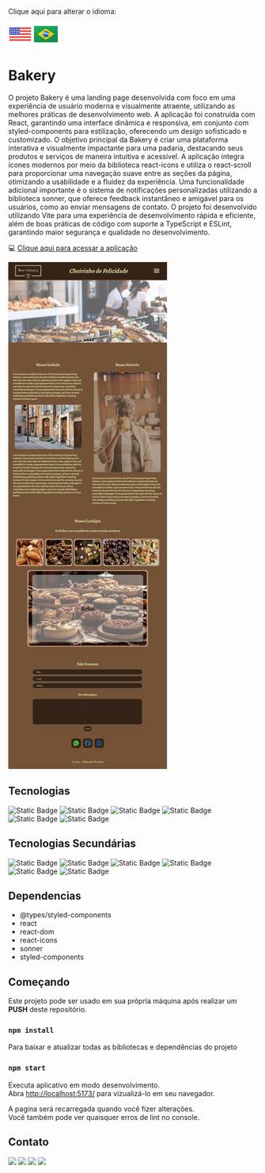 
Clique aqui para alterar o idioma:

[![flag-eua](./src/img/doc/eua.png)](./README.md) [![flag-brasil](./src/img/doc/brasil.png)](./README-pt-br.md)

# Bakery

O projeto Bakery é uma landing page desenvolvida com foco em uma experiência de usuário moderna e visualmente atraente, utilizando as melhores práticas de desenvolvimento web. A aplicação foi construída com React, garantindo uma interface dinâmica e responsiva, em conjunto com styled-components para estilização, oferecendo um design sofisticado e customizado.  O objetivo principal da Bakery é criar uma plataforma interativa e visualmente impactante para uma padaria, destacando seus produtos e serviços de maneira intuitiva e acessível. A aplicação integra ícones modernos por meio da biblioteca react-icons e utiliza o react-scroll para proporcionar uma navegação suave entre as seções da página, otimizando a usabilidade e a fluidez da experiência.  Uma funcionalidade adicional importante é o sistema de notificações personalizadas utilizando a biblioteca sonner, que oferece feedback instantâneo e amigável para os usuários, como ao enviar mensagens de contato.  O projeto foi desenvolvido utilizando Vite para uma experiência de desenvolvimento rápida e eficiente, além de boas práticas de código com suporte a TypeScript e ESLint, garantindo maior segurança e qualidade no desenvolvimento.

:computer: [Clique aqui para acessar a aplicação](https://bakery-ten-eta.vercel.app/)

![Bakery](./src/img/doc/project.png)

## Tecnologias

![Static Badge](https://img.shields.io/badge/JavaScript-F7DF1E?style=for-the-badge&logo=javascript&logoColor=ffffff&labelColor=F7DF1E)
![Static Badge](https://img.shields.io/badge/React-61DAFB?style=for-the-badge&logo=react&logoColor=ffffff&labelColor=61DAFB)
![Static Badge](https://img.shields.io/badge/CSS-2965F1?style=for-the-badge&logo=css3&logoColor=ffffff&labelColor=2965F1)
![Static Badge](https://img.shields.io/badge/HTML-E34F26?style=for-the-badge&logo=html5&logoColor=ffffff&labelColor=E34F26)
![Static Badge](https://img.shields.io/badge/StyledComponents-DB7093?style=for-the-badge&logo=styled-components&logoColor=ffffff&labelColor=DB7093)
![Static Badge](https://img.shields.io/badge/TypeScript-007ACC?style=for-the-badge&logo=typescript&logoColor=ffffff&labelColor=007ACC)

## Tecnologias Secundárias

![Static Badge](https://img.shields.io/badge/Npm-CB3837?style=for-the-badge&logo=npm&logoColor=ffffff&labelColor=CB3837)
![Static Badge](https://img.shields.io/badge/VSCode-007ACC?style=for-the-badge&logo=visual-studio-code&logoColor=ffffff&labelColor=007ACC)
![Static Badge](https://img.shields.io/badge/Vite-646CFF?style=for-the-badge&logo=vite&logoColor=ffffff&labelColor=646CFF)
![Static Badge](https://img.shields.io/badge/Git-F05032?style=for-the-badge&logo=git&logoColor=ffffff&labelColor=F05032)
![Static Badge](https://img.shields.io/badge/GitHub-181717?style=for-the-badge&logo=github&logoColor=ffffff&labelColor=181717)
![Static Badge](https://img.shields.io/badge/Vercel-000000?style=for-the-badge&logo=vercel&logoColor=ffffff&labelColor=000000)

## Dependencias

- @types/styled-components
- react
- react-dom
- react-icons
- sonner
- styled-components

## Começando

Este projeto pode ser usado em sua própria máquina após realizar um **PUSH** deste repositório.

### `npm install`

Para baixar e atualizar todas as bibliotecas e dependências do projeto

### `npm start`

Executa aplicativo em modo desenvolvimento.\
Abra [http://localhost:5173/](http://localhost:5173/) para vizualizá-lo em seu navegador.

A pagina será recarregada quando você fizer alterações.\
Você também pode ver quaisquer erros de lint no console.

## Contato

<div>
  <a href="https://portfolio-ten-lime-67.vercel.app/" target="_blank"><img src="https://img.shields.io/badge/portifolio-FF0000?style=for-the-badge&logo=unitednations&logoColor=white" target="_blank"></a>
  <a href="https://instagram.com/" target="_blank"><img src="https://img.shields.io/badge/-Instagram-%23E4405F?style=for-the-badge&logo=instagram&logoColor=white" target="_blank"></a> 
  <a href = "mailto:riccettodev@gmail.com"><img src="https://img.shields.io/badge/-Gmail-%23333?style=for-the-badge&logo=gmail&logoColor=white" target="_blank"></a>
  <a href="https://www.linkedin.com/in/eduardo-peixoto-riccetto-094a53a2/" target="_blank"><img src="https://img.shields.io/badge/-LinkedIn-%230077B5?style=for-the-badge&logo=linkedin&logoColor=white" target="_blank"></a> 
</div>
    